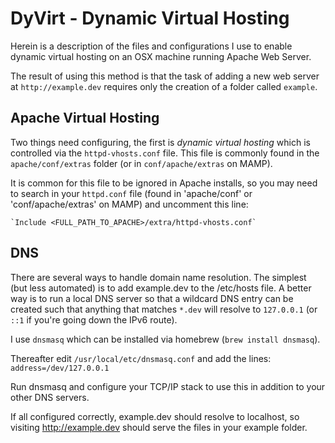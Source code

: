 DyVirt - Dynamic Virtual Hosting
==

Herein is a description of the files and configurations I use to enable dynamic virtual hosting on an OSX machine running Apache Web Server.

The result of using this method is that the task of adding a new web server at `http://example.dev` requires only the creation of a folder called `example`.

Apache Virtual Hosting
--
Two things need configuring, the first is _dynamic virtual hosting_ which is controlled via the `httpd-vhosts.conf` file.  This file is commonly found in the `apache/conf/extras` folder (or in `conf/apache/extras` on MAMP).

It is common for this file to be ignored in Apache installs, so you may need to search in your `httpd.conf` file (found in 'apache/conf' or 'conf/apache/extras' on MAMP) and uncomment this line:

	`Include <FULL_PATH_TO_APACHE>/extra/httpd-vhosts.conf`

DNS
--
There are several ways to handle domain name resolution.  The simplest (but less automated) is to add example.dev to the /etc/hosts file.  A better way is to run a local DNS server so that a wildcard DNS entry can be created such that anything that matches `*.dev` will resolve to `127.0.0.1` (or `::1` if you're going down the IPv6 route).

I use `dnsmasq` which can be installed via homebrew (`brew install dnsmasq`).

Thereafter edit `/usr/local/etc/dnsmasq.conf` and add the lines:
	`address=/dev/127.0.0.1`

Run dnsmasq and configure your TCP/IP stack to use this in addition to your other DNS servers.

If all configured correctly, example.dev should resolve to localhost, so visiting http://example.dev should serve the files in your example folder.
  
